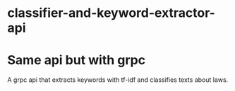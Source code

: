 # classifier-and-keyword-extractor-api
# Same api but with grpc
A grpc api that extracts keywords with tf-idf and classifies texts about laws.
